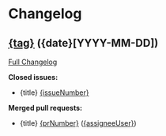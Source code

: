 # Changelog

## [{tag}](https://github.com/{user/org}/{repo}/tree/{tag}) ({date}[YYYY-MM-DD])

[Full Changelog](https://github.com/{user/org}/{repo}/compare/{fromTag}...{toTag})

**Closed issues:**

- {title} [{issueNumber}](https://github.com/{user/org}/{repo}/issues/{issueNumber})

**Merged pull requests:**

- {title} [{prNumber}](https://github.com/{user/org}/{repo}/pull/{prNumber}) ([{assigneeUser}](https://github.com/{assigneeUser}))
